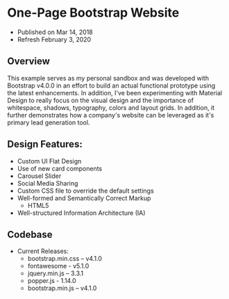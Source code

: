# One-Page Bootstrap Website
* Published on Mar 14, 2018
* Refresh February 3, 2020

## Overview
This example serves as my personal sandbox and was developed with Bootstrap v4.0.0 in an effort to build an actual functional prototype using the latest enhancements. In addition, I've been experimenting with Material Design to really focus on the visual design and the importance of whitespace, shadows, typography, colors and layout grids. In addition, it further demonstrates how a company's website can be leveraged as it's primary lead generation tool.

## Design Features:
* Custom UI Flat Design
* Use of new card components
* Carousel Slider
* Social Media Sharing
* Custom CSS file to override the default settings
* Well-formed and Semantically Correct Markup
  - HTML5
* Well-structured Information Architecture (IA)

## Codebase
* Current Releases:
  - bootstrap.min.css – v4.1.0
  - fontawesome - v5.1.0
  - jquery.min.js – 3.3.1
  - popper.js - 1.14.0
  - bootstrap.min.js – v4.1.0
